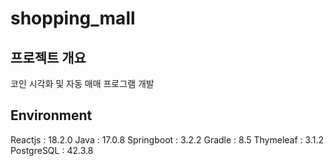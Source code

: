 # shopping_mall
## 프로젝트 개요
코인 시각화 및 자동 매매 프로그램 개발

## Environment
Reactjs : 18.2.0
Java : 17.0.8
Springboot : 3.2.2
Gradle : 8.5
Thymeleaf : 3.1.2
PostgreSQL : 42.3.8
